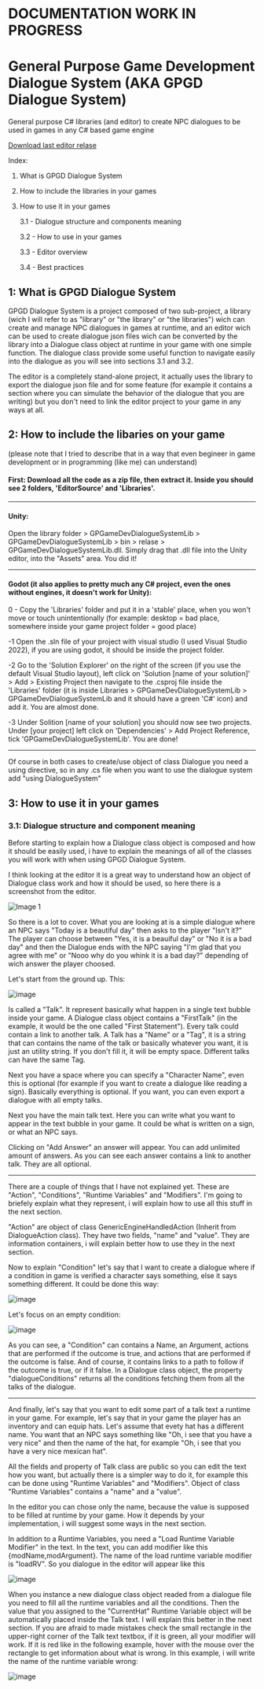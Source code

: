 # DOCUMENTATION WORK IN PROGRESS

# General Purpose Game Development Dialogue System (AKA GPGD Dialogue System)
General purpose C# libraries (and editor) to create NPC dialogues to be used in games in any C# based game engine

[Download last editor relase](https://github.com/VulcanRedEngineer1701/General-purpose-GameDev-Dialogue-System/releases/tag/v1.0)

Index:
1. What is GPGD Dialogue System
2. How to include the libraries in your games
3. How to use it in your games
   
   3.1 - Dialogue structure and components meaning
  
   3.2 - How to use in your games
   
   3.3 - Editor overview
   
   3.4 - Best practices

## 1: What is GPGD Dialogue System
GPGD Dialogue System is a project composed of two sub-project, a library (wich I will refer to as "library" or "the library" or "the libraries") wich can create and manage NPC dialogues in games at runtime, and an editor wich can be used to create dialogue json files wich can be converted by the library into a Dialogue class object at runtime in your game with one simple function.
The dialogue class provide some useful function to navigate easily into the dialogue as you will see into sections 3.1 and 3.2. 

The editor is a completely stand-alone project, it actually uses the library to export the dialogue json file and for some feature (for example it contains a section where you can simulate the behavior of the dialogue that you are writing) but you don't need to link the editor project to your game in any ways at all.

 ## 2: How to include the libaries on your game
 (please note that I tried to describe that in a way that even begineer in game development or in programming (like me) can understand)
 #### First: Download all the code as a zip file, then extract it. Inside you should see 2 folders, 'EditorSource' and 'Libraries'.
 
 _____________________________________________________________________________________________________________________________________
 
 #### Unity: 
 
Open the library folder > GPGameDevDialogueSystemLib >  GPGameDevDialogueSystemLib > bin > relase > GPGameDevDialogueSystemLib.dll. Simply drag that .dll file into the Unity editor, into the "Assets" area. You did it!
 _____________________________________________________________________________________________________________________________________
 
 #### Godot (it also applies to pretty much any C# project, even the ones without engines, it doesn't work for Unity): 
 
 0 - Copy the 'Libraries' folder and put it in a 'stable' place, when you won't move or touch unintentionally (for example: desktop = bad place, somewhere inside your game project folder = good place)
 
 -1 Open the .sln file of your project with visual studio (I used Visual Studio 2022), if you are using godot, it should be inside the project folder.
 
 -2 Go to the 'Solution Explorer' on the right of the screen (if you use the default Visual Studio layout), left click on 'Solution [name of your solution]' > Add > Existing Project then navigate to the .csproj file inside the 'Libraries' folder (it is inside Libraries > GPGameDevDialogueSystemLib > GPGameDevDialogueSystemLib and it should have a green 'C#' icon) and add it. You are almost done.
 
 -3 Under Solition [name of your solution] you should now see two projects. Under [your project] left click on 'Dependencies' > Add Project Reference, tick 'GPGameDevDialogueSystemLib'. You are done!
_____________________________________________________________________________________________________________________________________

Of course in both cases to create/use object of class Dialogue you need a using directive, so in any .cs file when you want to use the dialogue system add "using DialogueSystem"
## 3: How to use it in your games

### 3.1: Dialogue structure and component meaning

Before starting to explain how a Dialogue class object is composed and how it should be easily used, i have to explain the meanings of all of the classes you will work with when using GPGD Dialogue System.

I think looking at the editor it is a great way to understand how an object of Dialogue class work and how it should be used, so here there is a screenshot from the editor.

![Image 1](https://user-images.githubusercontent.com/96582680/154964295-db75e4ab-428b-4300-a70a-9d497f548fa7.png)

So there is a lot to cover. What you are looking at is a simple dialogue where an NPC says "Today is a beautiful day" then asks to the player "Isn't it?" The player can choose between "Yes, it is a beauiful day" or "No it is a bad day" and then the Dialogue ends with the NPC saying "I'm glad that you agree with me" or "Nooo why do you whink it is a bad day?" depending of wich answer the player choosed.

Let's start from the ground up.
This:

![image](https://user-images.githubusercontent.com/96582680/154965037-ef12d4aa-3381-46fb-a4c1-818acc52eb05.png)

Is called a "Talk". It represent basically what happen in a single text bubble inside your game. A Dialogue class object contains a "FirstTalk" (in the example, it would be the one called "First Statement"). Every talk could contain a link to another talk. A Talk has a "Name" or a "Tag", it is a string that can contains the name of the talk or basically whatever you want, it is just an utility string. If you don't fill it, it will be empty space. Different talks can have the same Tag.

Next you have a space where you can specify a "Character Name", even this is optional (for example if you want to create a dialogue like reading a sign). Basically everything is optional. If you want, you can even export a dialogue with all empty talks.

Next you have the main talk text. Here you can write what you want to appear in the text bubble in your game. It could be what is written on a sign, or what an NPC says.

Clicking on "Add Answer" an answer will appear. You can add unlimited amount of answers. As you can see each answer contains a link to another talk. They are all optional.

_________________________________________________________________________________________________________________________

There are a couple of things that I have not explained yet. These are "Action", "Conditions", "Runtime Variables" and "Modifiers". I'm going to briefely explain what they represent, i will explain how to use all this stuff in the next section.

"Action" are object of class GenericEngineHandledAction (Inherit from DialogueAction class). They have two fields, "name" and "value". They are information containers, i will explain better how to use they in the next section.

Now to explain "Condition" let's say that I want to create a dialogue where if a condition in game is verified a character says something, else it says something different. It could be done this way:

![image](https://user-images.githubusercontent.com/96582680/154970026-bff481f6-831f-48d6-b941-3e3fb306fc0c.png)

Let's focus on an empty condition:

![image](https://user-images.githubusercontent.com/96582680/154970444-80f8b4e1-1af7-465b-806d-9f00e47d8243.png)

As you can see, a "Condition" can contains a Name, an Argument, actions that are performed if the outcome is true, and actions that are performed if the outcome is false. And of course, it contains links to a path to follow if the outcome is true, or if it false. In a Dialogue class object, the property "dialogueConditions" returns all the conditions fetching them from all the talks of the dialogue.

_________________________________________________________________________________________________________________________

And finally, let's say that you want to edit some part of a talk text a runtime in your game. For example, let's say that in your game the player has an inventory and can equip hats. Let's assume that evety hat has a different name. You want that an NPC says something like "Oh, i see that you have a very nice" and then the name of the hat, for example "Oh, i see that you have a very nice mexican hat". 

All the fields and property of Talk class are public so you can edit the text how you want, but actually there is a simpler way to do it, for example this can be done using "Runtime Variables" and "Modifiers". Object of class "Runtime Variables" contains a "name" and a "value". 

In the editor you can chose only the name, because the value is supposed to be filled at runtime by your game. How it depends by your implementation, i will suggest some ways in the next section. 

In addition to a Runtime Variables, you need a "Load Runtime Variable Modifier" in the text. In the text, you can add modifier like this {modName,modArgument}. The name of the load runtime variable modifier is "loadRV". So you dialogue in the editor will appear like this

![image](https://user-images.githubusercontent.com/96582680/154974301-961e361f-8b3a-49e1-be3c-e74494f1a337.png)

When you instance a new dialogue class object readed from a dialogue file you need to fill all the runtime variables and all the conditions. Then the value that you assigned to the "CurrentHat" Runtime Variable object will be automatically placed inside the Talk text. I will explain this better in the next section. If you are afraid to made mistakes check the small rectangle in the upper-right corner of the Talk text textbox, if it is green, all your modifier will work. If it is red like in the following example, hover with the mouse over the rectangle to get information about what is wrong. In this example, i will write the name of the runtime variable wrong:

![image](https://user-images.githubusercontent.com/96582680/154975501-0ac0fd1f-5fba-4acb-9d79-39581e450f2e.png)

